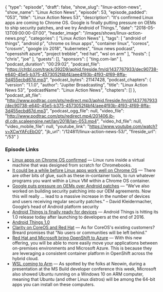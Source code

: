 {
  "type": "episode",
  "draft": false,
  "show_slug": "linux-action-news",
  "show_name": "Linux Action News",
  "episode": 53,
  "episode_padded": "053",
  "title": "Linux Action News 53",
  "description": "It's confirmed Linux apps are coming to Chrome OS. Google is finally putting pressure on OEMs to ship security patches, and we try Android of Things.",
  "date": "2018-05-13T09:00:00-07:00",
  "header_image": "/images/shows/linux-action-news.png",
  "categories": [
    "Linux Action News"
  ],
  "tags": [
    "android of things",
    "android p",
    "chrome os linux apps",
    "container linux",
    "coreos",
    "crosvm",
    "google i/o 2018",
    "kubernetes",
    "linux news podcast",
    "opensshift azure",
    "project trebble",
    "red hat",
    "wsl on arm"
  ],
  "hosts": [
    "chris",
    "joe"
  ],
  "guests": [],
  "sponsors": [
    "ting.com-lan"
  ],
  "podcast_duration": "00:29:02",
  "podcast_file": "https://chtbl.com/track/392D9/aphid.fireside.fm/d/1437767933/dec90738-e640-45e5-b375-4573052f4bf4/aee4f93b-4f93-4f69-8ffa-3d455ecbd67d.mp3",
  "podcast_bytes": 21147428,
  "podcast_chapters": {
    "version": "1.1.0",
    "author": "Jupiter Broadcasting",
    "title": "Linux Action News 53",
    "podcastName": "Linux Action News",
    "chapters": []
  },
  "podcast_alt_file": "http://www.podtrac.com/pts/redirect.mp3/aphid.fireside.fm/d/1437767933/dec90738-e640-45e5-b375-4573052f4bf4/aee4f93b-4f93-4f69-8ffa-3d455ecbd67d.mp3",
  "podcast_ogg_file": null,
  "video_file": "http://www.podtrac.com/pts/redirect.mp4/201406.jb-dl.cdn.scaleengine.net/lan/2018/lan-053.mp4",
  "video_hd_file": null,
  "video_mobile_file": null,
  "youtube_link": "https://www.youtube.com/watch?v=XCwYAFcEbO0",
  "jb_url": "/124811/linux-action-news-53/",
  "fireside_url": "/53"
}


### Episode Links

  * [Linux apps on Chrome OS confirmed](https://www.blog.google/products/chromebooks/linux-on-chromebooks/ "Linux apps on Chrome OS confirmed") — Linux runs inside a virtual machine that was designed from scratch for Chromebooks.
  * [It could be a while before Linux apps work well on Chrome OS](https://www.theregister.co.uk/2018/05/09/linux_chrome_os/ "It could be a while before Linux apps work well on Chrome OS") — There are other bits of glue, such as these in-container tools, to run whatever programs you want within a Linux VM within a Chrome OS container.
  * [Google puts pressure on OEMs over Android patches](https://www.xda-developers.com/google-require-oem-regular-security-patches/ "Google puts pressure on OEMs over Android patches") — “We’ve also worked on building security patching into our OEM agreements. Now this will really … lead to a massive increase in the number of devices and users receiving regular security patches.” – David Kleidermacher, Google’s head of Android platform security 
  * [Android Things is finally ready for devices](https://www.theverge.com/2018/5/7/17320414/android-things-1-release-commercial-devices-google-io-2018 "Android Things is finally ready for devices") — Android Things is hitting its 1.0 release today after launching to developers at the end of 2016.
  * [Android Things 1.0](https://www.xda-developers.com/android-things-1-0-commercial-iot-products/ "Android Things 1.0")
  * [Clarity on CoreOS and Red Hat](https://www.zdnet.com/article/heres-what-happens-to-coreos-now-that-red-hat-owns-it/ "Clarity on CoreOS and Red Hat") — As for CoreOS's existing customers? Breard promises that "No users or communities will be left behind."
  * [Red Hat and Microsoft bring OpenShift to Azure](https://www.zdnet.com/article/red-hat-and-microsoft-bring-openshift-to-azure/ "Red Hat and Microsoft bring OpenShift to Azure") — With this new offering, you will be able to more easily move your applications between on-premises environments and Microsoft Azure. This is because they are leveraging a consistent container platform in OpenShift across the hybrid cloud. 
  * [WSL coming to Arm](https://liliputing.com/2018/05/windows-on-arm-is-getting-64-bit-app-support-and-a-linux-subystem.html "WSL coming to Arm") — As spotted by the folks at Neowin, during a presentation at the MS Build developer conference this week, Microsoft also showed Ubuntu running on a Windows 10 on ARM computer, meaning that Ubuntu (and other Linux distros) will be among the 64-bit apps you can install on these computers.


